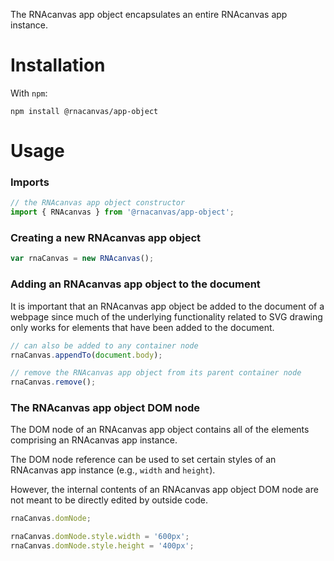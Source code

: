 The RNAcanvas app object encapsulates an entire RNAcanvas app instance.

# Installation

With `npm`:

```
npm install @rnacanvas/app-object
```

# Usage

### Imports

```javascript
// the RNAcanvas app object constructor
import { RNAcanvas } from '@rnacanvas/app-object';
```

### Creating a new RNAcanvas app object

```javascript
var rnaCanvas = new RNAcanvas();
```

### Adding an RNAcanvas app object to the document

It is important that an RNAcanvas app object be added to the document of a webpage
since much of the underlying functionality related to SVG drawing
only works for elements that have been added to the document.

```javascript
// can also be added to any container node
rnaCanvas.appendTo(document.body);

// remove the RNAcanvas app object from its parent container node
rnaCanvas.remove();
```

### The RNAcanvas app object DOM node

The DOM node of an RNAcanvas app object
contains all of the elements comprising an RNAcanvas app instance.

The DOM node reference can be used to set certain styles of an RNAcanvas app instance
(e.g., `width` and `height`).

However, the internal contents of an RNAcanvas app object DOM node
are not meant to be directly edited by outside code.

```javascript
rnaCanvas.domNode;

rnaCanvas.domNode.style.width = '600px';
rnaCanvas.domNode.style.height = '400px';
```
